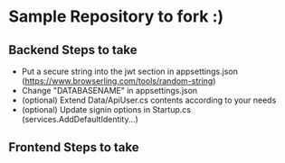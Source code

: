 # Sample Repository to fork :)

## Backend Steps to take
* Put a secure string into the jwt section in appsettings.json (https://www.browserling.com/tools/random-string)
* Change "DATABASENAME" in appsettings.json 
* (optional) Extend Data/ApiUser.cs contents according to your needs
* (optional) Update signin options in Startup.cs (services.AddDefaultIdentity...)

## Frontend Steps to take
